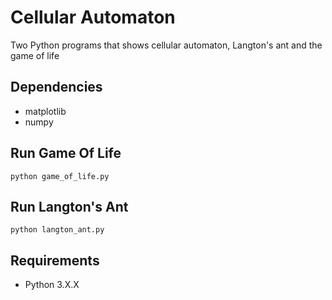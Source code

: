 # Cellular Automaton
Two Python programs that shows cellular automaton, Langton's ant and the game of life

## Dependencies
- matplotlib
- numpy

## Run Game Of Life
```
python game_of_life.py
```

## Run Langton's Ant
```
python langton_ant.py
```

## Requirements
- Python 3.X.X
